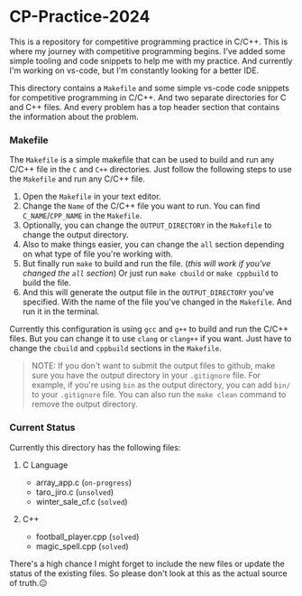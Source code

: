# CP-Practice-2024
This is a repository for competitive programming practice in C/C++. This is where my journey with competitive programming begins. I've added some simple tooling and code snippets to help me with my practice. And currently I'm working on vs-code, but I'm constantly looking for a better IDE.

This directory contains a `Makefile` and some simple vs-code code snippets for competitive programming in C/C++. And two separate directories for C and C++ files. And every problem has a top header section that contains the information about the problem.

### Makefile
The `Makefile` is a simple makefile that can be used to build and run any C/C++ file in the `C` and `C++` directories.
Just follow the following steps to use the `Makefile` and run any C/C++ file.

1. Open the `Makefile` in your text editor.
2. Change the `Name` of the C/C++ file you want to run. You can find `C_NAME`/`CPP_NAME` in the `Makefile`.
3. Optionally, you can change the `OUTPUT_DIRECTORY` in the `Makefile` to change the output directory.
4. Also to make things easier, you can change the `all` section depending on what type of file you're working with.
5. But finally run `make` to build and run the file. (*this will work if you've changed the `all` section*) Or just run `make cbuild` or `make cppbuild` to build the file.
6. And this will generate the output file in the `OUTPUT_DIRECTORY` you've specified. With the name of the file you've changed in the `Makefile`. And run it in the terminal.

Currently this configuration is using `gcc` and `g++` to build and run the C/C++ files. But you can change it to use `clang` or `clang++` if you want. Just have to change the `cbuild` and `cppbuild` sections in the `Makefile`.

> NOTE: If you don't want to submit the output files to github, make sure you have the output directory in your `.gitignore` file. For example, if you're using `bin` as the output directory, you can add `bin/` to your `.gitignore` file. You can also run the `make clean` command to remove the output directory.

### Current Status
Currently this directory has the following files:

1. C Language
    - array_app.c (`on-progress`)
    - taro_jiro.c (`unsolved`)
    - winter_sale_cf.c (`solved`)

2. C++
   - football_player.cpp (`solved`)
   - magic_spell.cpp (`solved`)

There's a high chance I might forget to include the new files or update the status of the existing files. So please don't look at this as the actual source of truth.😑
